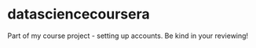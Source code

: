 # datasciencecoursera
Part of my course project - setting up accounts.  Be kind in your reviewing!  
